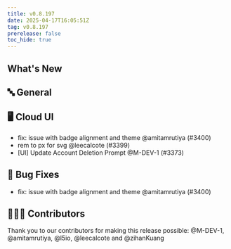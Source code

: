 ```yaml
---
title: v0.8.197
date: 2025-04-17T16:05:51Z
tag: v0.8.197
prerelease: false
toc_hide: true
---
```


## What's New
## 🔤 General
## 🖥 Cloud UI

- fix: issue with badge alignment and theme @amitamrutiya (#3400)
- rem to px for svg @leecalcote (#3399)
- [UI] Update Account Deletion Prompt @M-DEV-1 (#3373)

## 🐛 Bug Fixes

- fix: issue with badge alignment and theme @amitamrutiya (#3400)

## 👨🏽‍💻 Contributors

Thank you to our contributors for making this release possible:
@M-DEV-1, @amitamrutiya, @l5io, @leecalcote and @zihanKuang

